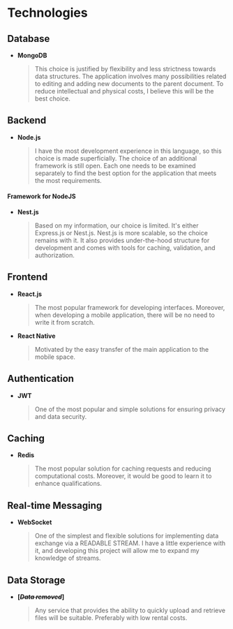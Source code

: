 # Technologies

## Database

- **MongoDB**
  > This choice is justified by flexibility and less strictness towards data structures.
  The application involves many possibilities related to editing and adding new documents to the parent document.
  To reduce intellectual and physical costs, I believe this will be the best choice.

## Backend

- **Node.js**
  > I have the most development experience in this language, so this choice is made superficially.
  The choice of an additional framework is still open. Each one needs to be examined separately to find the best option for the application that meets the most requirements.

#### Framework for NodeJS
- **Nest.js**
  > Based on my information, our choice is limited. It's either Express.js or Nest.js. Nest.js is more scalable, so the choice remains with it.
  It also provides under-the-hood structure for development and comes with tools for caching, validation, and authorization.

## Frontend

- **React.js**
  > The most popular framework for developing interfaces. Moreover, when developing a mobile application,
  there will be no need to write it from scratch.

- **React Native**
  > Motivated by the easy transfer of the main application to the mobile space.

## Authentication

- **JWT**
  > One of the most popular and simple solutions for ensuring privacy and data security.

## Caching

- **Redis**
  > The most popular solution for caching requests and reducing computational costs. Moreover,
  it would be good to learn it to enhance qualifications.

## Real-time Messaging

- **WebSocket**
  > One of the simplest and flexible solutions for implementing data exchange via a READABLE STREAM. I have a little experience with it,
  and developing this project will allow me to expand my knowledge of streams.

## Data Storage

- **[_~~Data removed~~_]**
  > Any service that provides the ability to quickly upload and retrieve files will be suitable. Preferably with low rental costs.
